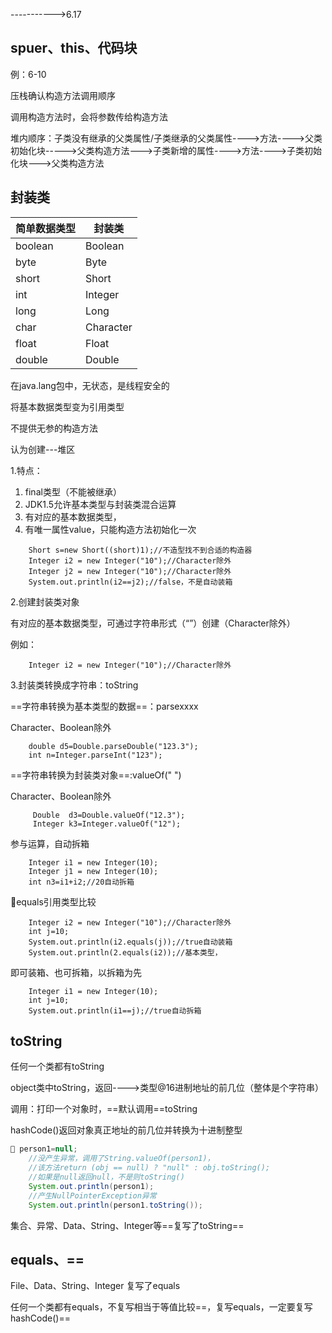 ----------->6.17

## spuer、this、代码块

例：6-10

压栈确认构造方法调用顺序

调用构造方法时，会将参数传给构造方法

堆内顺序：子类没有继承的父类属性/子类继承的父类属性---->方法---->父类初始化块----->父类构造方法--->子类新增的属性---->方法---->子类初始化块--->父类构造方法

## 封装类

| 简单数据类型 | 封装类    |
| ------------ | --------- |
| boolean      | Boolean   |
| byte         | Byte      |
| short        | Short     |
| int          | Integer   |
| long         | Long      |
| char         | Character |
| float        | Float     |
| double       | Double    |

在java.lang包中，无状态，是线程安全的

将基本数据类型变为引用类型

不提供无参的构造方法

认为创建---堆区

1.特点：

1. final类型（不能被继承）
2. JDK1.5允许基本类型与封装类混合运算
3. 有对应的基本数据类型，
4. 有唯一属性value，只能构造方法初始化一次



~~~
	Short s=new Short((short)1);//不造型找不到合适的构造器
	Integer i2 = new Integer("10");//Character除外
	Integer j2 = new Integer("10");//Character除外
	System.out.println(i2==j2);//false，不是自动装箱
~~~

2.创建封装类对象

有对应的基本数据类型，可通过字符串形式（“”）创建（Character除外）

例如：

~~~
	Integer i2 = new Integer("10");//Character除外
~~~

3.封装类转换成字符串：toString

==字符串转换为基本类型的数据==：parsexxxx

Character、Boolean除外

~~~
	double d5=Double.parseDouble("123.3");
	int n=Integer.parseInt("123");
~~~

==字符串转换为封装类对象==:valueOf(" ")

Character、Boolean除外

~~~
 	 Double  d3=Double.valueOf("12.3");
	 Integer k3=Integer.valueOf("12");
~~~

参与运算，自动拆箱  

~~~
	Integer i1 = new Integer(10);
	Integer j1 = new Integer(10);
	int n3=i1+i2;//20自动拆箱  
~~~

👀equals引用类型比较

~~~
	Integer i2 = new Integer("10");//Character除外
	int j=10;
	System.out.println(i2.equals(j));//true自动装箱
	System.out.println(2.equals(i2));//基本类型，
~~~

即可装箱、也可拆箱，以拆箱为先

~~~
	Integer i1 = new Integer(10);
	int j=10;
	System.out.println(i1==j);//true自动拆箱  
~~~

## toString

任何一个类都有toString

object类中toString，返回---->类型@16进制地址的前几位（整体是个字符串）

调用：打印一个对象时，==默认调用==toString

hashCode()返回对象真正地址的前几位并转换为十进制整型

~~~java
👀 person1=null;
	//没产生异常，调用了String.valueOf(person1)，
	//该方法return (obj == null) ? "null" : obj.toString();
	//如果是null返回null，不是则toString()
	System.out.println(person1);
	//产生NullPointerException异常
    System.out.println(person1.toString());
~~~

集合、异常、Data、String、Integer等==复写了toString==

## equals、==

File、Data、String、Integer   复写了equals

任何一个类都有equals，不复写相当于等值比较==，复写equals，一定要复写hashCode()==



